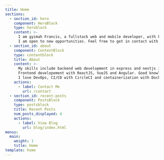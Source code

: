 ```yaml
---
title: Home
sections:
  - section_id: hero
    component: HeroBlock
    type: heroblock
    content: >-
      I am gyimah Francis, a fullstack web and mobile developer, with keen interest in DevOps and Machine Learning
      I am open to new opportunities. Feel free to get in contact with me anytime and let's talk
  - section_id: about
    component: ContentBlock
    type: contentblock
    title: About
    content: >-
      My skills include backend web development in express and nestjs in both TypeScript and JavaScript. 
      Frontend developement with ReactJS, VueJS and Angular. Good knowledge of databases like MySQL, PostgreSQL and MongoDB.
      I love DevOps, CI/CD with CircleCI and containerization with Docker and Kubernetes.
    actions:
      - label: Contact Me
        url: /contact
  - section_id: recent-posts
    component: PostsBlock
    type: postsblock
    title: Recent Posts
    num_posts_displayed: 4
    actions:
      - label: View Blog
        url: blog/index.html
menus:
  main:
    weight: 1
    title: Home
template: home
---
```

